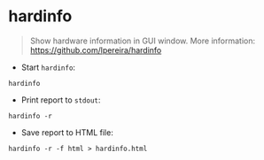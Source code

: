 # hardinfo

> Show hardware information in GUI window.
> More information: <https://github.com/lpereira/hardinfo>

- Start `hardinfo`:

`hardinfo`

- Print report to `stdout`:

`hardinfo -r`

- Save report to HTML file:

`hardinfo -r -f html > hardinfo.html`
